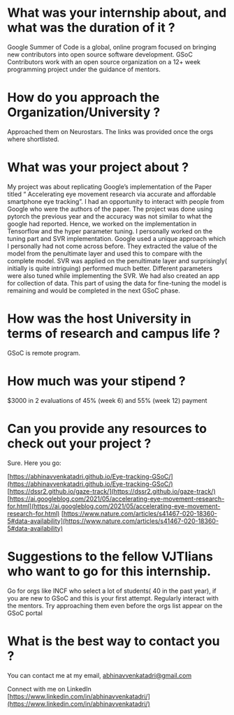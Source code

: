 # What was your internship about, and what was the duration of it ?

Google Summer of Code is a global, online program focused on bringing new contributors into open source software development. GSoC Contributors work with an open source organization on a 12+ week programming project under the guidance of mentors. 

# How do you approach the Organization/University ?

Approached them on Neurostars. The links was provided once the orgs where shortlisted.


# What was your project about ?

My project was about replicating Google’s implementation of the Paper titled “ Accelerating eye movement research via accurate and affordable smartphone eye tracking”. I had an opportunity to interact with people from Google who were the authors of the paper. The project was done using pytorch the previous year and the accuracy was not similar to what the google had reported. Hence, we worked on the implementation in Tensorflow and the hyper parameter tuning. I personally worked on the tuning part and SVR implementation. Google used a unique approach which I personally had not come across before. They extracted the value of the model from the penultimate layer and used this to compare with the complete model. SVR was applied on the penultimate layer and surprisingly( initially is quite intriguing) performed much better. Different parameters were also tuned while implementing the SVR. We had also created an app for collection of data. This part of using the data for fine-tuning the model is remaining and would be completed in the next GSoC phase.

# How was the host University in terms of research and campus life ?

GSoC is remote program.

# How much was your stipend ?

$3000 in 2 evaluations of 45% (week 6) and 55% (week 12) payment

# Can you provide any resources to check out your project ?

Sure. Here you go:

[https://abhinavvenkatadri.github.io/Eye-tracking-GSoC/](https://abhinavvenkatadri.github.io/Eye-tracking-GSoC/)
[https://dssr2.github.io/gaze-track/](https://dssr2.github.io/gaze-track/)
[https://ai.googleblog.com/2021/05/accelerating-eye-movement-research-for.html](https://ai.googleblog.com/2021/05/accelerating-eye-movement-research-for.html)
[https://www.nature.com/articles/s41467-020-18360-5#data-availability](https://www.nature.com/articles/s41467-020-18360-5#data-availability)

# Suggestions to the fellow VJTIians who want to go for this internship.

Go for orgs like INCF who select a lot of students( 40 in the past year), if you are new to GSoC and this is your first attempt. Regularly interact with the mentors. Try approaching them even before the orgs list appear on the GSoC portal

# What is the best way to contact you ?

You can contact me at my email, [ abhinavvenkatadri@gmail.com](mailto:abhinavvenkatadri@gmail.com)

Connect with me on LinkedIn [https://www.linkedin.com/in/abhinavvenkatadri/](https://www.linkedin.com/in/abhinavvenkatadri/)
